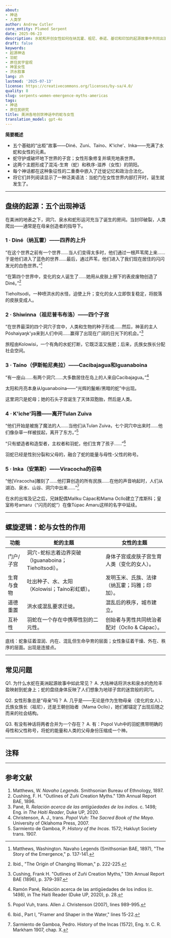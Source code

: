 ```yaml
---
about:
- 神话
- 人类学
author: Andrew Cutler
core_entity: Plumed Serpent
date: 2025-06-23
description: 水蛇和开创女性如何在纳瓦霍、祖尼、泰诺、基切和印加的起源故事中共同出演，以及这种搭配揭示了关于诞生、混沌和秩序的什么。
draft: false
keywords:
- 起源神话
- 羽蛇
- 原住民宇宙观
- 神圣女性
- 洪水叙事
lang: zh
lastmod: '2025-07-13'
license: https://creativecommons.org/licenses/by-sa/4.0/
quality: 8
slug: serpents-women-emergence-myths-americas
tags:
- 神话
- 原住民研究
title: 美洲各地创世神话中的蛇与女性
translation_model: gpt-4o
---
```


**简要概述**

- 五个基础的“出柜”故事——Diné、Zuni、Taíno、K'iche'、Inka——充满了水蛇和女性的元素。
- 蛇守护或破坏地下世界的子宫；女性形象修复并填充地表世界。
- 这两个主题形成了混沌-生育（蛇）和秩序-滋养（女性）的阴阳。
- 每个神话都在这种象征性的二重奏中嵌入了迁徙记忆和政治合法化。
- 将它们并列阅读显示了一种泛美语法：当蛇门在女性世界内部打开时，诞生就发生了。

---

## 盘绕的起源：五个出现神话

在美洲的地表之下，洞穴、泉水和蛇形运河充当了诞生的房间。当封印破裂，人类爬出——通常是在母亲创造者的指导下。

### 1 · Diné（纳瓦霍）——四界的上升

“在这个世界之前有一个世界……当人们变得太多时，他们通过一根芦苇爬上来……于是他们进入了蓝色的世界……最后，通过芦苇，他们进入了我们现在居住的闪闪发光的白色世界。”[^1]

“在第四个世界中，变化的女人诞生了……她用从皮肤上擦下的表皮废物创造了Diné。”[^2]

Tieholtsodi，一种喷洪水的水怪，迫使上升；变化的女人立即恢复稳定，将脱落的皮肤变成人。

### 2 · Shiwinna（祖尼普韦布洛）——四个子宫

“在世界最深的四个洞穴子宫中，人类和生物的种子形成……然后，神圣的主人Póshaiyaŋk'ya来到人们中间……赢得了出现在广阔的日光下的机会。”[^3]

旅程由Kolowisi，一个有角的水蛇打断，它既泛滥又施肥；后来，氏族女族长分配社会空间。

### 3 · Taíno（伊斯帕尼奥拉）——Cacibajagua和Iguanaboina

“有一座山……有两个洞穴……大多数居住在岛上的人来自Cacibajagua。”[^4]

太阳和月亮本身从Iguanaboina——“光辉的鬣蜥/黑暗的蛇”中出现。

这里洞穴是蛇母；她的石头子宫诞生了天体双胞胎，然后是人类。

### 4 · K'iche'玛雅——离开Tulan Zuiva

“他们开始是被施了魔法的人……当他们从Tulan Zuiva，七个洞穴中出来时……他们像杂草一样被拔起，离开了东方。”[^5]

“只有塑造者和造型者，主权者和羽蛇，他们生育了孩子……”[^6]

羽蛇已经是性别分裂和父母的，融合了蛇的能量与母性-父性的称号。

### 5 · Inka（安第斯）——Viracocha的召唤

“他[Viracocha]雕刻了……他打算创造的所有民族……在他的声音响起时，人们从湖泊、泉水、山谷、洞穴中出来……”[^7]

在水的出埃及记之后，兄妹配偶Mallku Cápac和Mama Ocllo建立了库斯科；皇室称号amaru（“闪亮的蛇”）在像Túpac Amaru这样的名字中延续。

---

## 螺旋逻辑：蛇与女性的作用

| 功能 | 蛇的主题 | 女性的主题 |
|----------|---------------|-------------|
| 门户/子宫 | 洞穴-蛇标志着边界突破（Iguanaboina；Tieholtsodi）。 | 身体子宫或皮肤子宫生育人类（变化的女人）。 |
| 生育与食物 | 吐出种子、水、太阳（Kolowisi；Taíno彩虹蟒）。 | 发明玉米、氏族、法律（纳瓦霍；玛雅；印加）。 |
| 道德重置 | 洪水或混乱要求迁徙。 | 混乱后的秩序，城市建立。 |
| 互补性 | 羽蛇在一个存在中携带性别的二元性。 | 创始者与男性共同统治者配对（Ocllo & Cápac）。 |

底线：蛇象征着湿润、内在、混乱但生命孕育的层面；女性象征着干燥、外在、秩序的层面。出现是连接点。

---

## 常见问题

Q1. 为什么水蛇在美洲起源故事中如此常见？
A. 大陆神话将洪水和泉水的危险丰盈映射到蛇身上；蛇的盘绕身体反映了人们想象为地球子宫的迷宫般的洞穴。

Q2. 女性形象总是“母亲”吗？
A. 几乎是——无论是作为生物母亲（变化的女人）、氏族女族长（祖尼），还是王朝创始者（Mama Ocllo），她们都锚定了出现后随之而来的社会结构。

Q3. 有没有神话将两者合并为一个存在？
A. 有：Popol Vuh中的羽蛇携带明确的母性和父性称号，将蛇的能量和人类的父母身份压缩成一个神。

---

## 注释

[^1]: Matthews, Washington. Navaho Legends (Smithsonian BAE, 1897), "The Story of the Emergence," p. 137-141.
[^2]: Ibid., "The Origin of Changing Woman," p. 222-225.
[^3]: Cushing, Frank H. "Outlines of Zuñi Creation Myths," 13th Annual Report BAE (1896), p. 379-397.
[^4]: Ramón Pané, Relación acerca de las antigüedades de los indios (c. 1498), in The Haiti Reader (Duke UP, 2020), p. 28.
[^5]: Popol Vuh, trans. Allen J. Christenson (2007), lines 989-995.
[^6]: Ibid., Part I, "Framer and Shaper in the Water," lines 15-22.
[^7]: Sarmiento de Gamboa, Pedro. History of the Incas (1572), Eng. tr. C. R. Markham 1907, chap. X.

---

## 参考文献

1. Matthews, W. *Navaho Legends*. Smithsonian Bureau of Ethnology, 1897.
2. Cushing, F. H. "Outlines of Zuñi Creation Myths." 13th Annual Report BAE, 1896.
3. Pané, R. *Relación acerca de las antigüedades de los indios*. c. 1498; Eng. in *The Haiti Reader*, Duke UP, 2020.
4. Christenson, A. J., trans. *Popol Vuh: The Sacred Book of the Maya*. University of Oklahoma Press, 2007.
5. Sarmiento de Gamboa, P. *History of the Incas*. 1572; Hakluyt Society trans. 1907.